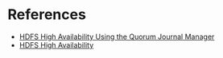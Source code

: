# References

* [HDFS High Availability Using the Quorum Journal Manager](https://hadoop.apache.org/docs/stable/hadoop-project-dist/hadoop-hdfs/HDFSHighAvailabilityWithQJM.html)
* [HDFS High Availability](https://hadoop.apache.org/docs/stable/hadoop-project-dist/hadoop-hdfs/HDFSHighAvailabilityWithNFS.html)